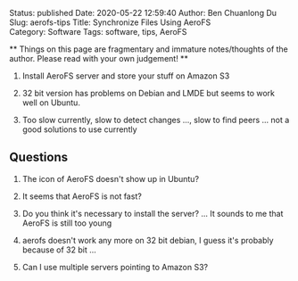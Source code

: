 Status: published
Date: 2020-05-22 12:59:40
Author: Ben Chuanlong Du
Slug: aerofs-tips
Title: Synchronize Files Using AeroFS  
Category: Software
Tags: software, tips, AeroFS

**
Things on this page are
fragmentary and immature notes/thoughts of the author.
Please read with your own judgement!
**

1. Install AeroFS server and store your stuff on Amazon S3

4. 32 bit version has problems on Debian and LMDE but seems to work well on Ubuntu.

5. Too slow currently, slow to detect changes ..., slow to find peers ...
    not a good solutions to use currently

## Questions

1. The icon of AeroFS doesn't show up in Ubuntu?

2. It seems that AeroFS is not fast?

3. Do you think it's necessary to install the server? ...
    It sounds to me that AeroFS is still too young

4. aerofs doesn't work any more on 32 bit debian, I guess it's probably because of 32 bit ...

3. Can I use multiple servers pointing to Amazon S3?